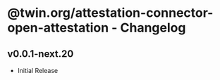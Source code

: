 # @twin.org/attestation-connector-open-attestation - Changelog

## v0.0.1-next.20

- Initial Release
